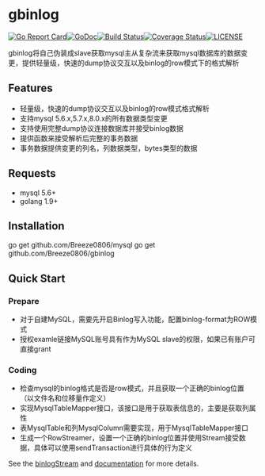 # gbinlog

[![Go Report Card][report-img]][report][![GoDoc][doc-img]][doc][![Build Status][ci-img]][ci][![Coverage Status][cov-img]][cov][![LICENSE][license-img]][license]

gbinlog将自己伪装成slave获取mysql主从复杂流来获取mysql数据库的数据变更，提供轻量级，快速的dump协议交互以及binlog的row模式下的格式解析

## Features
+ 轻量级，快速的dump协议交互以及binlog的row模式格式解析
+ 支持mysql 5.6.x,5.7.x,8.0.x的所有数据类型变更
+ 支持使用完整dump协议连接数据库并接受binlog数据
+ 提供函数来接受解析后完整的事务数据
+ 事务数据提供变更的列名，列数据类型，bytes类型的数据

## Requests
+ mysql 5.6+
+ golang 1.9+

## Installation
go get github.com/Breeze0806/mysql
go get github.com/Breeze0806/gbinlog

## Quick Start
### Prepare
+ 对于自建MySQL，需要先开启Binlog写入功能，配置binlog-format为ROW模式
+ 授权examle链接MySQL账号具有作为MySQL slave的权限，如果已有账户可直接grant

### Coding
+ 检查mysql的binlog格式是否是row模式，并且获取一个正确的binlog位置（以文件名和位移量作定义）
+ 实现MysqlTableMapper接口，该接口是用于获取表信息的，主要是获取列属性
+ 表MysqlTable和列MysqlColumn需要实现，用于MysqlTableMapper接口
+ 生成一个RowStreamer，设置一个正确的binlog位置并使用Stream接受数据，具体可以使用sendTransaction进行具体的行为定义

See the [binlogStream](examples/binlogDump/README.md) and [documentation][doc] for more details.

[report-img]: https://goreportcard.com/badge/github.com/Breeze0806/gbinlog
[report]: https://goreportcard.com/report/github.com/Breeze0806/gbinlog
[doc-img]: https://godoc.org/github.com/Breeze0806/gbinlog?status.svg
[doc]: https://godoc.org/github.com/Breeze0806/gbinlog
[ci-img]: https://travis-ci.com/Breeze0806/gbinlog.svg?branch=master
[ci]: https://travis-ci.com/Breeze0806/gbinlog
[cov-img]: https://codecov.io/gh/Breeze0806/gbinlog/branch/master/graph/badge.svg
[cov]: https://codecov.io/gh/Breeze0806/gbinlog
[license-img]: https://img.shields.io/badge/License-Apache%202.0-blue.svg
[license]: https://github.com/Breeze0806/gbinlog/blob/master/LICENSE